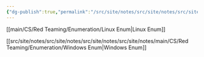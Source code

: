 ```yaml
---
{"dg-publish":true,"permalink":"/src/site/notes/src/site/notes/src/site/notes/src/site/notes/main/cs/red-teaming/enumeration/enumeration/"}
---
```







[[main/CS/Red Teaming/Enumeration/Linux Enum\|Linux Enum]]

[[src/site/notes/src/site/notes/src/site/notes/src/site/notes/main/CS/Red Teaming/Enumeration/Windows Enum\|Windows Enum]]